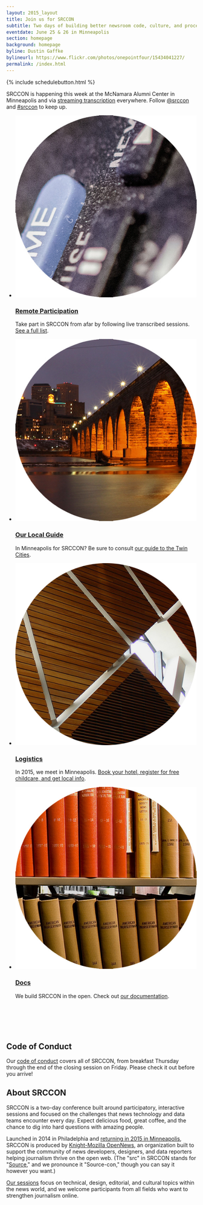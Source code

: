 ```yaml
---
layout: 2015_layout
title: Join us for SRCCON
subtitle: Two days of building better newsroom code, culture, and process—together.
eventdate: June 25 & 26 in Minneapolis
section: homepage
background: homepage
byline: Dustin Gaffke
bylineurl: https://www.flickr.com/photos/onepointfour/15434041227/
permalink: /index.html
---
```

{% include schedulebutton.html %}

SRCCON is happening this week at the McNamara Alumni Center in Minneapolis and via [streaming transcription](/transcription) everywhere. Follow [@srccon](https://twitter.com/srccon) and [#srccon](https://twitter.com/search?q=%23srccon&src=typd) to keep up.

<ul class="homepage" style="margin-bottom:8em;">

<!--<li class="left"><a href="http://schedule.srccon.org"><img src="/media/img/2015/session_dot.jpg"></a><h3><a href="http://schedule.srccon.org">Schedule</a></h3><p>Our peer-led sessions combine skillsharing, discussion, and collaboration. <a href="http://schedule.srccon.org">This year's full schedule is now up</a>. </p></li>-->

<li class="left"><a href="/transcription"><img src="/media/img/2015/remote_dot.jpg"></a><h3><a href="/transcription">Remote Participation</a></h3><p>Take part in SRCCON from afar by following live transcribed sessions. <a href="/transcription">See a full list</a>. </p></li>

<li class="right"><a href="/guide"><img src="/media/img/2015/guide_dot.jpg" class="right"></a><h3><a href="/guide">Our Local Guide</a></h3><p>In Minneapolis for SRCCON? Be sure to consult <a href="/guide">our guide to the Twin Cities</a>.</p></li>

<li class="left"><a href="/logistics"><img src="/media/img/2015/location.jpg"></a><h3><a href="/logistics">Logistics</a></h3><p>In 2015, we meet in Minneapolis. <a href="/logistics">Book your hotel, register for free childcare, and get local info</a>. </p></li>

<li class="right"><a href="/docs"><img src="/media/img/2015/docs_dot.jpg" class="right"></a><h3><a href="/docs">Docs</a></h3><p>We build SRCCON in the open. Check out <a href="/docs">our documentation</a>.</p></li>

</ul>

## Code of Conduct

Our [code of conduct](http://srccon.org/conduct/) covers all of SRCCON, from breakfast Thursday through the end of the closing session on Friday. Please check it out before you arrive!

## About SRCCON

SRCCON is a two-day conference built around participatory, interactive sessions and focused on the challenges that news technology and data teams encounter every day. Expect delicious food, great coffee, and the chance to dig into hard questions with amazing people.

Launched in 2014 in Philadelphia and <a href="/logistics">returning in 2015 in Minneapolis</a>, SRCCON is produced by <a href="http://opennews.org">Knight-Mozilla OpenNews</a>, an organization built to support the community of news developers, designers, and data reporters helping journalism thrive on the open web. (The "src" in SRCCON stands for "<a href="http://source.opennews.org">Source</a>," and we pronounce it "Source-con," though you can say it however you want.)

 <a href="/sessions">Our sessions</a> focus on technical, design, editorial, and cultural topics within the news world, and we welcome participants from all fields who want to strengthen journalism online.
